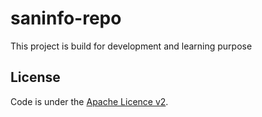 # saninfo-repo
This project is build for development and learning purpose

## License

Code is under the [Apache Licence v2](https://www.apache.org/licenses/LICENSE-2.0.txt).
